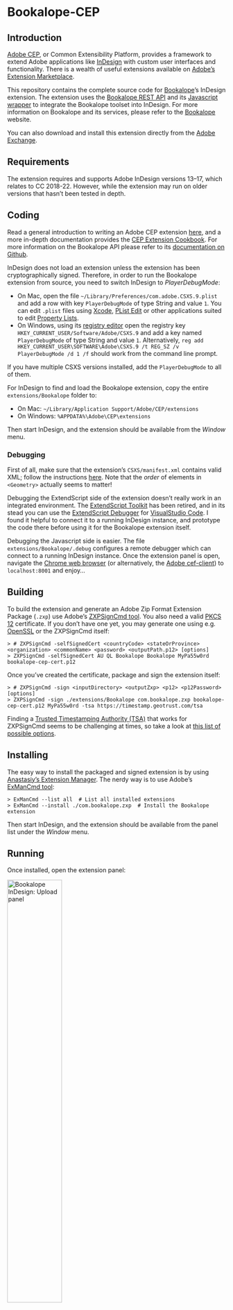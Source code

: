# Bookalope-CEP

## Introduction

[Adobe CEP](https://github.com/Adobe-CEP), or Common Extensibility Platform, provides a framework to extend Adobe applications like [InDesign](http://www.adobe.com/products/indesign.html) with custom user interfaces and functionality. There is a wealth of useful extensions available on [Adobe’s Extension Marketplace](https://www.adobeexchange.com/creativecloud.html).

This repository contains the complete source code for [Bookalope](https://bookalope.net/)’s InDesign extension. The extension uses the [Bookalope REST API](https://github.com/bookalope/Bookalope/blob/master/API.md) and its [Javascript wrapper](https://github.com/bookalope/Bookalope/blob/master/clients/javascript/bookalope.js) to integrate the Bookalope toolset into InDesign. For more information on Bookalope and its services, please refer to the [Bookalope](https://bookalope.net) website.

You can also download and install this extension directly from the [Adobe Exchange](https://exchange.adobe.com/apps/cc/102942/intelligent-import-of-word-documents-and-ebooks).

## Requirements

The extension requires and supports Adobe InDesign versions 13–17, which relates to CC 2018-22. However, while the extension may run on older versions that hasn’t been tested in depth.

## Coding

Read a general introduction to writing an Adobe CEP extension [here](http://www.adobe.com/devnet/creativesuite/articles/a-short-guide-to-HTML5-extensions.html), and a more in-depth documentation provides the [CEP Extension Cookbook](https://github.com/Adobe-CEP/CEP-Resources/blob/master/CEP_11.x/Documentation/CEP%2011.1%20HTML%20Extension%20Cookbook.md). For more information on the Bookalope API please refer to its [documentation on Github](https://github.com/bookalope/Bookalope).

InDesign does not load an extension unless the extension has been cryptographically signed. Therefore, in order to run the Bookalope extension from source, you need to switch InDesign to _PlayerDebugMode_:

 - On Mac, open the file `~/Library/Preferences/com.adobe.CSXS.9.plist` and add a row with key `PlayerDebugMode` of type String and value `1`. You can edit `.plist` files using [Xcode](https://developer.apple.com/xcode/), [PList Edit](https://www.fatcatsoftware.com/plisteditpro/) or other applications suited to edit [Property Lists](https://developer.apple.com/library/content/documentation/Cocoa/Conceptual/PropertyLists/Introduction/Introduction.html).
 - On Windows, using its [registry editor](https://support.microsoft.com/en-au/help/4027573/windows-open-registry-editor-in-windows-10) open the registry key `HKEY_CURRENT_USER/Software/Adobe/CSXS.9` and add a key named `PlayerDebugMode` of type String and value `1`. Alternatively, `reg add HKEY_CURRENT_USER\SOFTWARE\Adobe\CSXS.9 /t REG_SZ /v PlayerDebugMode /d 1 /f` should work from the command line prompt.

If you have multiple CSXS versions installed, add the `PlayerDebugMode` to all of them.

For InDesign to find and load the Bookalope extension, copy the entire `extensions/Bookalope` folder to:

 - On Mac: `~/Library/Application Support/Adobe/CEP/extensions`
 - On Windows: `%APPDATA%\Adobe\CEP\extensions`

Then start InDesign, and the extension should be available from the _Window_ menu.

### Debugging

First of all, make sure that the extension’s `CSXS/manifest.xml` contains valid XML; follow the instructions [here](https://github.com/Adobe-CEP/CEP-Resources/blob/master/CEP_11.x/Documentation/CEP%2011.1%20HTML%20Extension%20Cookbook.md#extension-manifest). Note that the _order_ of elements in `<Geometry>` actually seems to matter!

Debugging the ExtendScript side of the extension doesn’t really work in an integrated environment. The [ExtendScript Toolkit](https://github.com/Adobe-CEP/CEP-Resources/tree/master/ExtendScript-Toolkit) has been retired, and in its stead you can use the [ExtendScript Debugger](https://marketplace.visualstudio.com/items?itemName=Adobe.extendscript-debug) for [VisualStudio Code](https://code.visualstudio.com/). I found it helpful to connect it to a running InDesign instance, and prototype the code there before using it for the Bookalope extension itself.

Debugging the Javascript side is easier. The file `extensions/Bookalope/.debug` configures a remote debugger which can connect to a running InDesign instance. Once the extension panel is open, navigate the [Chrome web browser](https://www.google.com/chrome/) (or alternatively, the [Adobe cef-client](https://github.com/Adobe-CEP/CEP-Resources)) to `localhost:8001` and enjoy…

## Building

To build the extension and generate an Adobe Zip Format Extension Package (`.zxp`) use Adobe’s [ZXPSignCmd tool](https://github.com/Adobe-CEP/CEP-Resources/tree/master/ZXPSignCMD). You also need a valid [PKCS 12](https://en.wikipedia.org/wiki/PKCS_12) certificate. If you don’t have one yet, you may generate one using e.g. [OpenSSL](https://www.ssl.com/how-to/create-a-pfx-p12-certificate-file-using-openssl/) or the ZXPSignCmd itself:

    > # ZXPSignCmd -selfSignedCert <countryCode> <stateOrProvince> <organization> <commonName> <password> <outputPath.p12> [options]
    > ZXPSignCmd -selfSignedCert AU QL Bookalope Bookalope MyPa55w0rd bookalope-cep-cert.p12

Once you’ve created the certificate, package and sign the extension itself:

    > # ZXPSignCmd -sign <inputDirectory> <outputZxp> <p12> <p12Password> [options]
    > ZXPSignCmd -sign ./extensions/Bookalope com.bookalope.zxp bookalope-cep-cert.p12 MyPa55w0rd -tsa https://timestamp.geotrust.com/tsa

Finding a [Trusted Timestamping Authority (TSA)](https://en.wikipedia.org/wiki/Trusted_timestamping) that works for ZXPSignCmd seems to be challenging at times, so take a look at [this list of possible options](http://www.davidebarranca.com/2017/04/html-panel-tips-24-fixing-zxp-timestamping-errors/).

## Installing

The easy way to install the packaged and signed extension is by using [Anastasiy’s Extension Manager](http://install.anastasiy.com/). The nerdy way is to use Adobe’s [ExManCmd tool](https://www.adobeexchange.com/resources/28):

    > ExManCmd --list all  # List all installed extensions
    > ExManCmd --install ./com.bookalope.zxp  # Install the Bookalope extension

Then start InDesign, and the extension should be available from the panel list under the _Window_ menu.

## Running

Once installed, open the extension panel:

<img src="https://bookalope.net/img/idsn-bookalope-1.4.0-upload.png" width="50%" alt="Bookalope InDesign: Upload panel">

To use the Bookalope web services, you need a Bookalope API key: you can find the key in the [user profile](https://bookflow.bookalope.net/profile) of your Bookalope account. Then select a book manuscript in Word format (or any other of the [supported document formats](https://github.com/jenstroeger/Bookalope/blob/master/API.md#get-formats)), fill in `Name` and `Author` of the book, and then click the `Upload and convert` button.

The extension uploads the document to the Bookalope server for analysis and conversion. This can take a little while. Once finished, the extension downloads the converted file, creates a new InDesign document, and places the downloaded content into the new InDesign document. The extension’s panel changes now to this:

<img src="https://bookalope.net/img/idsn-bookalope-1.4.0-update.png" width="50%" alt="Bookalope InDesign: Update panel">

From here, you can open the document on the Bookalope website to revisit and adjust the entire analysis and conversion flow (watch the video tutorials on [Youtube](https://www.youtube.com/channel/UCCxR_k6G06qEAj3IjZ9AcoQ)). You can also download the converted document in EPUB, MOBI, or print-ready PDF formats.

## Further Documentation

Writing an Adobe CEP extension requires documentation which is not always readily available. However, some useful resources are:

 - The Adobe CEP resources on Github are [here](https://github.com/Adobe-CEP/CEP-Resources), and more ExtendScript resources are [here](https://github.com/ExtendScript), including a [Wiki](https://github.com/ExtendScript/wiki/wiki);
 - The Adobe CEP extensions’s UI is styled using [Adobe’s Spectrum CSS](https://github.com/adobe/spectrum-css);
 - The ExtendScript documentation is [here](http://www.indesignjs.de/extendscriptAPI/indesign-latest/);
 - Davide Barranca’s [blog](https://www.davidebarranca.com/category/code/) contains useful tips, and [here](http://grefel.github.io/indesignjs-resources/) is a great collection of additional resources.

In addition to the above, the [InDesign Scripting Forum](https://forums.adobe.com/community/indesign/indesign_scripting) might be useful, or the [#cep channel on Slack](https://adobedevs.slack.com/messages/C1FKLQ63F) is a playground for many experienced developers.
